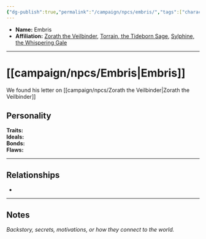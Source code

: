 ```yaml
---
{"dg-publish":true,"permalink":"/campaign/npcs/embris/","tags":["character","npc"],"noteIcon":"","created":"2025-10-26T14:50:45.500-07:00","updated":"2025-10-27T16:37:05.642-07:00"}
---
```



<p><span><ul>
<li dir="auto"><strong>Name:</strong> Embris</li>
<li dir="auto"><strong>Affiliation:</strong> <a data-tooltip-position="top" aria-label="campaign/npcs/Zorath the Veilbinder.md" data-href="campaign/npcs/Zorath the Veilbinder.md" href="campaign/npcs/Zorath the Veilbinder.md" class="internal-link" target="_blank" rel="noopener nofollow">Zorath the Veilbinder</a>, <a data-tooltip-position="top" aria-label="campaign/npcs/Torrain, the Tideborn Sage.md" data-href="campaign/npcs/Torrain, the Tideborn Sage.md" href="campaign/npcs/Torrain, the Tideborn Sage.md" class="internal-link" target="_blank" rel="noopener nofollow">Torrain, the Tideborn Sage</a>, <a data-tooltip-position="top" aria-label="campaign/npcs/Sylphine, the Whispering Gale.md" data-href="campaign/npcs/Sylphine, the Whispering Gale.md" href="campaign/npcs/Sylphine, the Whispering Gale.md" class="internal-link" target="_blank" rel="noopener nofollow">Sylphine, the Whispering Gale</a></li>
</ul></span></p>

---

# [[campaign/npcs/Embris\|Embris]]
We found his letter on [[campaign/npcs/Zorath the Veilbinder\|Zorath the Veilbinder]]
## Personality
**Traits:**  
**Ideals:**  
**Bonds:**  
**Flaws:**  

---

## Relationships
- 

---

## Notes
*Backstory, secrets, motivations, or how they connect to the world.*
